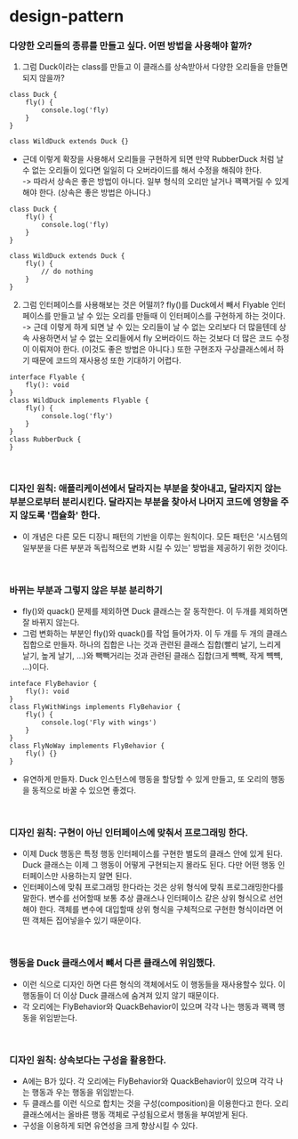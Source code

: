 # design-pattern

### 다양한 오리들의 종류를 만들고 싶다. 어떤 방법을 사용해야 할까?

1. 그럼 Duck이라는 class를 만들고 이 클래스를 상속받아서 다양한 오리들을 만들면 되지 않을까?

```
class Duck {
    fly() {
        console.log('fly)
    }
}

class WildDuck extends Duck {}
```

- 근데 이렇게 확장을 사용해서 오리들을 구현하게 되면 만약 RubberDuck 처럼 날 수 없는 오리들이 있다면 일일히 다 오버라이드를 해서 수정을 해줘야 한다.
  <br>-> 따라서 상속은 좋은 방법이 아니다. 일부 형식의 오리만 날거나 꽥꽥거릴 수 있게 해야 한다. (상속은 좋은 방법은 아니다.)

```
class Duck {
    fly() {
        console.log('fly)
    }
}

class WildDuck extends Duck {
    fly() {
        // do nothing
    }
}
```

2. 그럼 인터페이스를 사용해보는 것은 어떨끼? fly()를 Duck에서 빼서 Flyable 인터페이스를 만들고 날 수 있는 오리를 만들때 이 인터페이스를 구현하게 하는 것이다.
   <br>-> 근데 이렇게 하게 되면 날 수 있는 오리들이 날 수 없는 오리보다 더 많을텐데 상속 사용하면서 날 수 없는 오리들에서 fly 오버라이드 하는 것보다 더 많은 코드 수정이 이뤄져야 한다. (이것도 좋은 방법은 아니다.) 또한 구현조자 구상클래스에서 하기 때문에 코드의 재사용성 또한 기대하기 어렵다.

```
interface Flyable {
    fly(): void
}
class WildDuck implements Flyable {
    fly() {
        console.log('fly')
    }
}
class RubberDuck {
}
```

<br>

### 디자인 원칙: 애플리케이션에서 달라지는 부분을 찾아내고, 달라지지 않는 부분으로부터 분리시킨다. 달라지는 부분을 찾아서 나머지 코드에 영향을 주지 않도록 '캡슐화' 한다.

- 이 개념은 다른 모든 디장니 패턴의 기반을 이루는 원칙이다. 모든 패턴은 '시스템의 일부분을 다른 부분과 독립적으로 변화 시킬 수 있는' 방법을 제공하기 위한 것이다.

<br>

### 바뀌는 부분과 그렇지 않은 부분 분리하기

- fly()와 quack() 문제를 제외하면 Duck 클래스는 잘 동작한다. 이 두개를 제외하면 잘 바뀌지 않는다.
- 그럼 변화하는 부분인 fly()와 quack()를 작업 들어가자. 이 두 개를 두 개의 클래스 집합으로 만들자. 하나의 집합은 나는 것과 관련된 클래스 집합(빨리 날기, 느리게 날기, 높게 날기, ...)와 빽빽거리는 것과 관련된 클래스 집합(크게 뺵빽, 작게 뺵뺵, ...)이다.

```
inteface FlyBehavior {
    fly(): void
}
class FlyWithWings implements FlyBehavior {
    fly() {
        console.log('Fly with wings')
    }
}
class FlyNoWay implements FlyBehavior {
    fly() {}
}
```

- 유연하게 만들자. Duck 인스턴스에 행동을 할당할 수 있게 만들고, 또 오리의 행동을 동적으로 바꿀 수 있으면 좋겠다.

<br>

### 디자인 원칙: 구현이 아닌 인터페이스에 맞춰서 프로그래밍 한다.

- 이제 Duck 행동은 특정 행동 인터페이스를 구현한 별도의 클래스 안에 있게 된다. Duck 클래스는 이제 그 행동이 어떻게 구현되는지 몰라도 된다. 다만 어떤 행동 인터페이스만 사용하는지 알면 된다.
- 인터페이스에 맞춰 프로그래밍 한다라는 것은 상위 형식에 맞춰 프로그래밍한다를 말한다. 변수를 선어할때 보통 추상 클래스나 인터페이스 같은 상위 형식으로 선언해야 한다. 객체를 변수에 대입할때 상위 형식을 구체적으로 구현한 형식이라면 어떤 객체든 집어넣을수 있기 때문이다.

<br>

### 행동을 Duck 클래스에서 뺴서 다른 클래스에 위임했다.

- 이런 식으로 디자인 하면 다른 형식의 객체에서도 이 행동들을 재사용할수 있다. 이 행동들이 더 이상 Duck 클래스에 숨겨져 있지 않기 때문이다.
- 각 오리에는 FlyBehavior와 QuackBehavior이 있으며 각각 나는 행동과 꽥꽥 행동을 위임받는다.

<br>

### 디자인 원칙: 상속보다는 구성을 활용한다.

- A에는 B가 있다. 각 오리에는 FlyBehavior와 QuackBehavior이 있으며 각각 나는 행동과 우는 행동을 위임받는다.
- 두 클래스를 이런 식으로 합치는 것을 구성(composition)을 이용한다고 한다. 오리 클래스에서는 올바른 행동 객체로 구성됨으로서 행동을 부여받게 된다.
- 구성을 이용하게 되면 유연성을 크게 향상시킬 수 있다.
